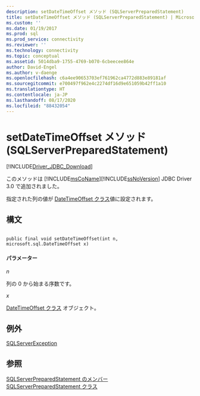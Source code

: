```yaml
---
description: setDateTimeOffset メソッド (SQLServerPreparedStatement)
title: setDateTimeOffset メソッド (SQLServerPreparedStatement) | Microsoft Docs
ms.custom: ''
ms.date: 01/19/2017
ms.prod: sql
ms.prod_service: connectivity
ms.reviewer: ''
ms.technology: connectivity
ms.topic: conceptual
ms.assetid: 5014dba9-1755-4769-b070-6cbeecee864e
author: David-Engel
ms.author: v-daenge
ms.openlocfilehash: c6a4ee90653703ef761962ca4772d883e89181af
ms.sourcegitcommit: e700497f962e4c2274df16d9e651059b42ff1a10
ms.translationtype: HT
ms.contentlocale: ja-JP
ms.lasthandoff: 08/17/2020
ms.locfileid: "88432054"
---
```

# <a name="setdatetimeoffset-method-sqlserverpreparedstatement"></a>setDateTimeOffset メソッド (SQLServerPreparedStatement)
[!INCLUDE[Driver_JDBC_Download](../../../includes/driver_jdbc_download.md)]

  このメソッドは [!INCLUDE[msCoName](../../../includes/msconame_md.md)][!INCLUDE[ssNoVersion](../../../includes/ssnoversion-md.md)] JDBC Driver 3.0 で追加されました。  
  
 指定された列の値が [DateTimeOffset クラス](../../../connect/jdbc/reference/datetimeoffset-class.md)値に設定されます。  
  
## <a name="syntax"></a>構文  
  
```  
  
public final void setDateTimeOffset(int n, microsoft.sql.DateTimeOffset x)  
```  
  
#### <a name="parameters"></a>パラメーター  
 *n*  
  
 列の 0 から始まる序数です。  
  
 *x*  
  
 [DateTimeOffset クラス](../../../connect/jdbc/reference/datetimeoffset-class.md) オブジェクト。  
  
## <a name="exceptions"></a>例外  
 [SQLServerException](../../../connect/jdbc/reference/sqlserverexception-class.md)  
  
## <a name="see-also"></a>参照  
 [SQLServerPreparedStatement のメンバー](../../../connect/jdbc/reference/sqlserverpreparedstatement-members.md)   
 [SQLServerPreparedStatement クラス](../../../connect/jdbc/reference/sqlserverpreparedstatement-class.md)  
  
  

